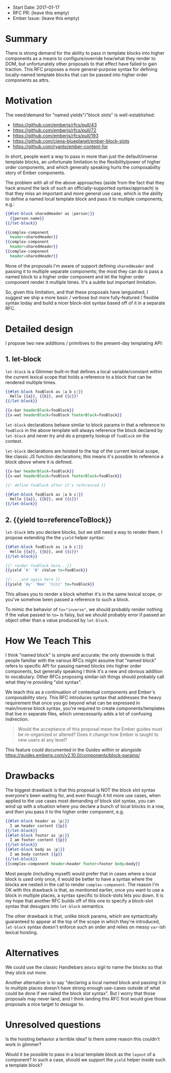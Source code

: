 - Start Date: 2017-01-17
- RFC PR: (leave this empty)
- Ember Issue: (leave this empty)

# Summary

There is strong demand for the ability to pass in template blocks into higher components as a means to configure/override how/what they render to DOM, but unfortunately other proposals to that effect have failed to gain traction. This RFC proposes a more general-purpose syntax for defining locally-named template blocks that can be passed into higher order components as attrs.

# Motivation

The need/demand for "named yields"/"block slots" is well-established:

- https://github.com/emberjs/rfcs/pull/43
- https://github.com/emberjs/rfcs/pull/72
- https://github.com/emberjs/rfcs/pull/193
- https://github.com/ciena-blueplanet/ember-block-slots
- https://github.com/ryanto/ember-content-for

In short, people want a way to pass in more than just the default/inverse template blocks, an unfortunate limitation to the flexibility/power of higher order components, and which generally speaking hurts the composability story of Ember components.

The problem with all of the above approaches (aside from the fact that they hack around the lack of such an officially-supported syntax/approach) is that they miss an important and more general use case, which is the ability to define a named local template block and pass it to multiple components, e.g.:

```hbs
{{#let-block sharedHeader as |person|}}
  {{person.name}}
{{/let-block}}

{{complex-component
  header=sharedHeader}}
{{complex-component
  header=sharedHeader}}
{{complex-component
  header=sharedHeader}}
```

None of the proposals I'm aware of support defining `sharedHeader` and passing it to multiple separate components; the most they can do is pass a named block to a higher order component and let the higher order component render it multiple times. It's a subtle but important limitation.

So, given this limitation, and that these proposals have languished, I suggest we ship a more basic / verbose but more fully-featured / flexible syntax today and build a nicer block-slot syntax based off of it in a separate RFC.

# Detailed design

I propose two new additions / primitives to the present-day templating API:

## 1. let-block

`let-block` is a Glimmer built-in that defines a local variable/constant within the current lexical scope that holds a reference to a block that can be rendered multiple times.

```hbs
{{#let-block fooBlock as |a b c|}}
  Hello {{a}}, {{b}}, and {{c}}!
{{/let-block}}

{{x-bar headerBlock=fooBlock}}
{{x-wat headerBlock=fooBlock footerBlock=fooBlock}}
```

`let-block` declarations behave similar to block params in that a reference to `fooBlock` in the above template will always reference the block declared by `let-block` and never try and do a property lookup of `fooBlock` on the context.

`let-block` declarations are hoisted to the top of the current lexical scope, like classic JS function declarations; this means it's possible to reference a block _above_ where it is defined.

```hbs
{{x-bar headerBlock=fooBlock}}
{{x-wat headerBlock=fooBlock footerBlock=fooBlock}}

{{! define fooBlock after it's referenced }}

{{#let-block fooBlock as |a b c|}}
  Hello {{a}}, {{b}}, and {{c}}!
{{/let-block}}
```

## 2. {{yield to=referenceToBlock}}

`let-block` lets you declare blocks, but we still need a way to render them. I propose extending the the `yield` helper syntax:

```hbs
{{#let-block fooBlock as |a b c|}}
  Hello {{a}}, {{b}}, and {{c}}!
{{/let-block}}

{{! render fooBlock here...}}
{{yield 'A' 'B' cValue to=fooBlock}}

{{! ...and again here }}
{{yield 'Ay' 'Bee' 'Cccc' to=fooBlock}}
```

This allows you to render a block whether it's in the same lexical scope, or you've somehow been passed a reference to such a block.

To mimic the behavior of `to="inverse"`, we should probably render nothing if the value passed to `to=` is falsy, but we should probably error if passed an object other than a value produced by `let-block`.

# How We Teach This

I think "named block" is simple and accurate; the only downside is that people familiar with the various RFCs might assume that "named block" refers to specific API for passing named blocks into higher order components, but generally speaking I think it's a new and obvious addition to vocabulary. Other RFCs proposing similar-ish things should probably call what they're providing "slot syntax".

We teach this as a continuation of contextual components and Ember's composability story. This RFC introduces syntax that addresses the heavy requirement that once you go beyond what can be expressed in main/inverse block syntax, you're required to create components/templates that live in separate files, which unnecessarily adds a lot of confusing indirection.

> Would the acceptance of this proposal mean the Ember guides must be re-organized or altered? Does it change how Ember is taught to new users at any level?

This feature could documented in the Guides within or alongside https://guides.emberjs.com/v2.10.0/components/block-params/

# Drawbacks

The biggest drawback is that this proposal is NOT the block slot syntax everyone's been waiting for, and even though it hit more use cases, when applied to the use cases most demanding of block slot syntax, you can wind up with a situation where you declare a bunch of local blocks in a row, and _then_ you pass it to the higher order component, e.g.

```hbs
{{#let-block header as |p|}}
  I am header content {{p}}
{{/let-block}}
{{#let-block footer as |p|}}
  I am footer content {{p}}
{{/let-block}}
{{#let-block body as |p|}}
  I am body content {{p}}
{{/let-block}}
{{complex-component header=header footer=footer body=body}}
```

Most people (including myself) would prefer that in cases where a local block is used only once, it would be better to have a syntax where the blocks are nested in the call to render `complex-component`. The reason I'm OK with this drawback is that, as mentioned earlier, once you want to use a block in multiple places, a syntax specific to block-slots lets you down. It is my hope that another RFC builds off of this one to specify a block-slot syntax that desugars into `let-block` semantics.

The other drawback is that, unlike block params, which are syntactically guaranteed to appear at the top of the scope in which they're introduced, `let-block` syntax doesn't enforce such an order and relies on messy `var`-ish lexical hoisting.

# Alternatives

We could use the classic Handlebars `@data` sigil to name the blocks so that they stick out more.

Another alternative is to say "declaring a local named block and passing it in to multiple places doesn't have strong enough use-cases outside of what could be done if we nailed the block slot syntax". But I worry that those proposals may never land, and I think landing this RFC first would give those proposals a nice target to desugar to.

# Unresolved questions

Is the hoisting behavior a terrible idea? Is there some reason this couldn't work in glimmer?

Would it be possible to pass in a local template block as the `layout` of a component? In such a case, should we support the `yield` helper inside such a template block?